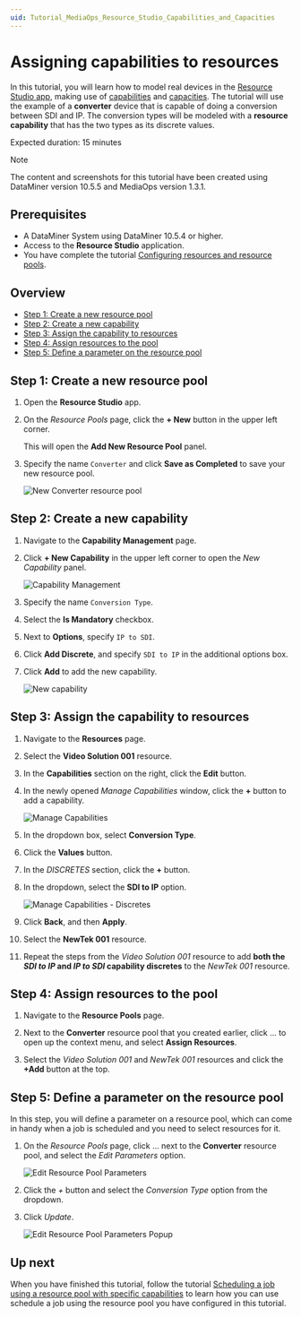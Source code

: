 ```yaml
---
uid: Tutorial_MediaOps_Resource_Studio_Capabilities_and_Capacities
---
```


# Assigning capabilities to resources

In this tutorial, you will learn how to model real devices in the [Resource Studio app](xref:MO_Resource_Studio), making use of [capabilities](xref:MO_Resource_Studio#capabilities) and [capacities](xref:MO_Resource_Studio#capacities). The tutorial will use the example of a **converter** device that is capable of doing a conversion between SDI and IP. The conversion types will be modeled with a **resource capability** that has the two types as its discrete values.

Expected duration: 15 minutes

> [!NOTE]
> The content and screenshots for this tutorial have been created using DataMiner version 10.5.5 and MediaOps version 1.3.1.

## Prerequisites

- A DataMiner System using DataMiner 10.5.4 or higher.
- Access to the **Resource Studio** application.
- You have complete the tutorial [Configuring resources and resource pools](xref:Tutorial_MediaOps_Resource_Studio_Intro).

## Overview

- [Step 1: Create a new resource pool](#step-1-create-a-new-resource-pool)
- [Step 2: Create a new capability](#step-2-create-a-new-capability)
- [Step 3: Assign the capability to resources](#step-3-assign-the-capability-to-resources)
- [Step 4: Assign resources to the pool](#step-4-assign-resources-to-the-pool)
- [Step 5: Define a parameter on the resource pool](#step-5-define-a-parameter-on-the-resource-pool)

## Step 1: Create a new resource pool

1. Open the **Resource Studio** app.

1. On the *Resource Pools* page, click the **+ New** button in the upper left corner.

   This will open the **Add New Resource Pool** panel.

1. Specify the name `Converter` and click **Save as Completed** to save your new resource pool.

   ![New Converter resource pool](~/solutions/images/Resource_Studio_New_Converter_Pool.png)

## Step 2: Create a new capability

1. Navigate to the **Capability Management** page.

1. Click **+ New Capability** in the upper left corner to open the *New Capability* panel.

   ![Capability Management](~/solutions/images/Resource_Studio_Capability_Management.png)

1. Specify the name `Conversion Type`.

1. Select the **Is Mandatory** checkbox.

1. Next to **Options**, specify `IP to SDI`.

1. Click **Add Discrete**, and specify `SDI to IP` in the additional options box.

1. Click **Add** to add the new capability.

   ![New capability](~/solutions/images/Resource_Studio_New_Capability.png)

## Step 3: Assign the capability to resources

1. Navigate to the **Resources** page.

1. Select the **Video Solution 001** resource.

1. In the **Capabilities** section on the right, click the **Edit** button.

1. In the newly opened *Manage Capabilities* window, click the **+** button to add a capability.

   ![Manage Capabilities](~/solutions/images/Resource_Studio_Manage_Capabilities.png)

1. In the dropdown box, select **Conversion Type**.

1. Click the **Values** button.

1. In the *DISCRETES* section, click the **+** button.

1. In the dropdown, select the **SDI to IP** option.

   ![Manage Capabilities - Discretes](~/solutions/images/Resource_Studio_Manage_Capabilities_Discretes.png)

1. Click **Back**, and then **Apply**.

1. Select the **NewTek 001** resource.

1. Repeat the steps from the *Video Solution 001* resource to add **both the *SDI to IP* and *IP to SDI* capability discretes** to the *NewTek 001* resource.

## Step 4: Assign resources to the pool

1. Navigate to the **Resource Pools** page.

1. Next to the **Converter** resource pool that you created earlier, click ... to open up the context menu, and select **Assign Resources**.

1. Select the *Video Solution 001* and *NewTek 001* resources and click the **+Add** button at the top.

## Step 5: Define a parameter on the resource pool

In this step, you will define a parameter on a resource pool, which can come in handy when a job is scheduled and you need to select resources for it. <!-- TODO: either explain why, or link to section that explains configuration management for more info -->

1. On the *Resource Pools* page, click ... next to the **Converter** resource pool, and select the *Edit Parameters* option.

   ![Edit Resource Pool Parameters](~/solutions/images/Resource_Studio_Edit_Resource_Pool_Parameters.png)

1. Click the *+* button and select the *Conversion Type* option from the dropdown.

1. Click *Update*.

   ![Edit Resource Pool Parameters Popup](~/solutions/images/Resource_Studio_Edit_Resource_Pool_Parameters_Popup.png)

## Up next

When you have finished this tutorial, follow the tutorial [Scheduling a job using a resource pool with specific capabilities](xref:Tutorial_MediaOps_Scheduling_Configurations) to learn how you can use schedule a job using the resource pool you have configured in this tutorial.
